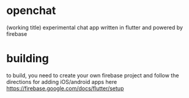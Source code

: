 # openchat

(working title) experimental chat app written in flutter and powered by firebase

# building

to build, you need to create your own firebase project and follow the directions for adding iOS/android apps here
https://firebase.google.com/docs/flutter/setup
